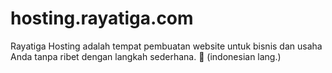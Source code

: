 # hosting.rayatiga.com
Rayatiga Hosting adalah tempat pembuatan website untuk bisnis dan usaha Anda tanpa ribet dengan langkah sederhana. 🚀 (indonesian lang.)
